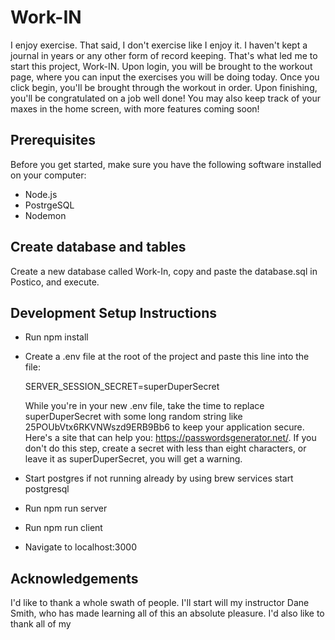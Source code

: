 # Work-IN

I enjoy exercise. That said, I don't exercise like I enjoy it. I haven't kept a journal in years or any other form of record keeping. That's what led me to start this project, Work-IN. Upon login, you will be brought to the workout page, where you can input the exercises you will be doing today. Once you click begin, you'll be brought through the workout in order. Upon finishing, you'll be congratulated on a job well done! You may also keep track of your maxes in the home screen, with more features coming soon! 

## Prerequisites
Before you get started, make sure you have the following software installed on your computer:

- Node.js
- PostrgeSQL
- Nodemon

## Create database and tables
Create a new database called Work-In, copy and paste the database.sql in Postico, and execute.

## Development Setup Instructions
- Run npm install
- Create a .env file at the root of the project and paste this line into the file:

    SERVER_SESSION_SECRET=superDuperSecret

    While you're in your new .env file, take the time to replace superDuperSecret with some long random string like 25POUbVtx6RKVNWszd9ERB9Bb6 to keep your application secure. Here's a site that can help you: https://passwordsgenerator.net/. If you don't do this step, create a secret with less than eight characters, or leave it as superDuperSecret, you will get a warning.
- Start postgres if not running already by using brew services start postgresql
- Run npm run server
- Run npm run client
- Navigate to localhost:3000

## Acknowledgements

I'd like to thank a whole swath of people. I'll start will my instructor Dane Smith, who has made learning all of this an absolute pleasure. I'd also like to thank all of my 
